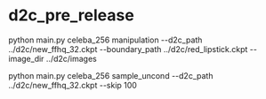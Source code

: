 # d2c_pre_release

 python main.py celeba_256 manipulation --d2c_path ../d2c/new_ffhq_32.ckpt --boundary_path ../d2c/red_lipstick.ckpt --image_dir ../d2c/images

 python main.py celeba_256 sample_uncond --d2c_path ../d2c/new_ffhq_32.ckpt --skip 100
